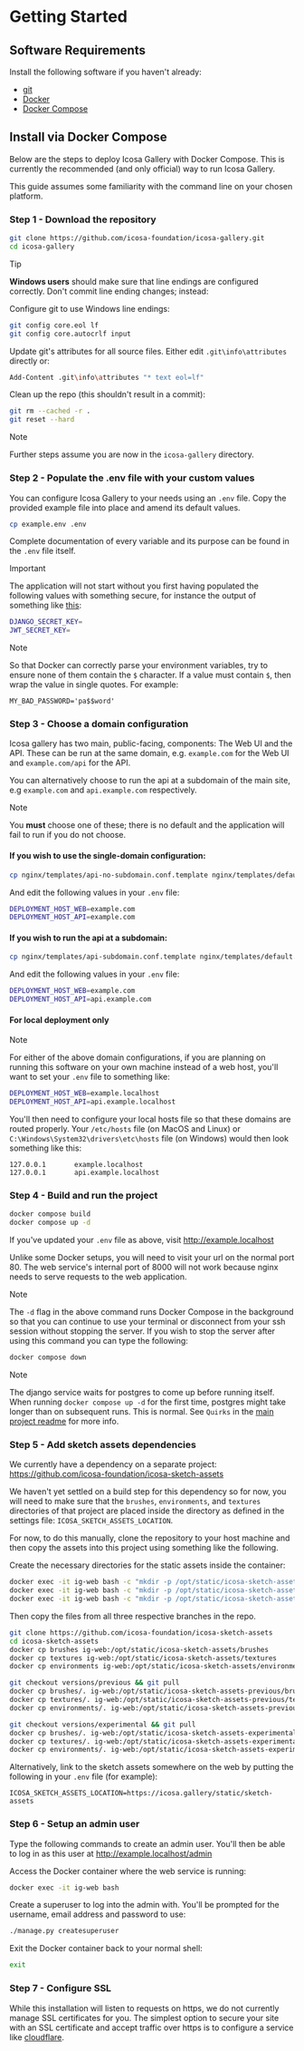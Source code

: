 # Getting Started

## Software Requirements

Install the following software if you haven't already:

- [git](https://git-scm.com/)
- [Docker](https://docs.docker.com/engine/install/)
- [Docker Compose](https://docs.docker.com/compose/install/)


## Install via Docker Compose

Below are the steps to deploy Icosa Gallery with Docker Compose. This is currently the recommended (and only official) way to run Icosa Gallery.

This guide assumes some familiarity with the command line on your chosen platform.

### Step 1 - Download the repository

``` bash
git clone https://github.com/icosa-foundation/icosa-gallery.git
cd icosa-gallery
```
> [!TIP]
> **Windows users** should make sure that line endings are configured correctly. Don't commit line ending changes; instead:

Configure git to use Windows line endings:

``` bash
git config core.eol lf
git config core.autocrlf input
```
Update git's attributes for all source files. Either edit `.git\info\attributes` directly or:

``` bash
Add-Content .git\info\attributes "* text eol=lf"
```

Clean up the repo (this shouldn't result in a commit):

``` bash
git rm --cached -r .
git reset --hard
```

> [!NOTE]
> Further steps assume you are now in the `icosa-gallery` directory.

### Step 2 - Populate the .env file with your custom values

You can configure Icosa Gallery to your needs using an `.env` file. Copy the provided example file into place and amend its default values.

``` bash
cp example.env .env
```

Complete documentation of every variable and its purpose can be found in the `.env` file itself.

> [!IMPORTANT]
> The application will not start without you first having populated the following values with something secure, for instance the output of something like [this](https://django-secret-key-generator.netlify.app/):

``` bash
DJANGO_SECRET_KEY=
JWT_SECRET_KEY=
```

> [!NOTE]
> So that Docker can correctly parse your environment variables, try to ensure none of them contain the `$` character. If a value must contain `$`, then wrap the value in single quotes. For example:

`MY_BAD_PASSWORD='pa$$word'`

### Step 3 - Choose a domain configuration

Icosa gallery has two main, public-facing, components: The Web UI and the API. These can be run at the same domain, e.g. `example.com` for the Web UI and `example.com/api` for the API.

You can alternatively choose to run the api at a subdomain of the main site, e.g `example.com` and `api.example.com` respectively.

> [!NOTE]
> You **must** choose one of these; there is no default and the application will fail to run if you do not choose.

#### If you wish to use the single-domain configuration:

``` bash
cp nginx/templates/api-no-subdomain.conf.template nginx/templates/default.conf.template
```

And edit the following values in your `.env` file:

``` bash
DEPLOYMENT_HOST_WEB=example.com
DEPLOYMENT_HOST_API=example.com
```

#### If you wish to run the api at a subdomain:

``` bash
cp nginx/templates/api-subdomain.conf.template nginx/templates/default.conf.template
```

And edit the following values in your `.env` file:

``` bash
DEPLOYMENT_HOST_WEB=example.com
DEPLOYMENT_HOST_API=api.example.com
```

#### For local deployment only

> [!NOTE]
> For either of the above domain configurations, if you are planning on running this software on your own machine instead of a web host, you'll want to set your `.env` file to something like:

``` bash
DEPLOYMENT_HOST_WEB=example.localhost
DEPLOYMENT_HOST_API=api.example.localhost
```

You'll then need to configure your local hosts file so that these domains are routed properly. Your `/etc/hosts` file (on MacOS and Linux) or `C:\Windows\System32\drivers\etc\hosts` file (on Windows) would then look something like this:

```
127.0.0.1       example.localhost
127.0.0.1       api.example.localhost
```

### Step 4 - Build and run the project

``` bash
docker compose build
docker compose up -d
```

If you've updated your `.env` file as above, visit http://example.localhost

Unlike some Docker setups, you will need to visit your url on the normal port 80. The web service's internal port of 8000 will not work because nginx needs to serve requests to the web application.

> [!NOTE]
> The `-d` flag in the above command runs Docker Compose in the background so that you can continue to use your terminal or disconnect from your ssh session without stopping the server. If you wish to stop the server after using this command you can type the following:

``` bash
docker compose down
```

> [!NOTE]
> The django service waits for postgres to come up before running itself. When running `docker compose up -d` for the first time, postgres might take longer than on subsequent runs. This is normal. See `Quirks` in the [main project readme](./README.md) for more info.

### Step 5 - Add sketch assets dependencies

We currently have a dependency on a separate project: https://github.com/icosa-foundation/icosa-sketch-assets

We haven't yet settled on a build step for this dependency so for now, you will need to make sure that the `brushes`, `environments`, and `textures` directories of that project are placed inside the directory as defined in the settings file: `ICOSA_SKETCH_ASSETS_LOCATION`.

For now, to do this manually, clone the repository to your host machine and then copy the assets into this project using something like the following.

Create the necessary directories for the static assets inside the container:

``` bash
docker exec -it ig-web bash -c "mkdir -p /opt/static/icosa-sketch-assets/"
docker exec -it ig-web bash -c "mkdir -p /opt/static/icosa-sketch-assets-experimental/"
docker exec -it ig-web bash -c "mkdir -p /opt/static/icosa-sketch-assets-previous/"
```

Then copy the files from all three respective branches in the repo.

``` bash
git clone https://github.com/icosa-foundation/icosa-sketch-assets
cd icosa-sketch-assets
docker cp brushes ig-web:/opt/static/icosa-sketch-assets/brushes
docker cp textures ig-web:/opt/static/icosa-sketch-assets/textures
docker cp environments ig-web:/opt/static/icosa-sketch-assets/environments

git checkout versions/previous && git pull
docker cp brushes/. ig-web:/opt/static/icosa-sketch-assets-previous/brushes/
docker cp textures/. ig-web:/opt/static/icosa-sketch-assets-previous/textures/
docker cp environments/. ig-web:/opt/static/icosa-sketch-assets-previous/environments/

git checkout versions/experimental && git pull
docker cp brushes/. ig-web:/opt/static/icosa-sketch-assets-experimental/brushes/
docker cp textures/. ig-web:/opt/static/icosa-sketch-assets-experimental/textures/
docker cp environments/. ig-web:/opt/static/icosa-sketch-assets-experimental/environments/
```

Alternatively, link to the sketch assets somewhere on the web by putting the following in your `.env` file (for example):

`ICOSA_SKETCH_ASSETS_LOCATION=https://icosa.gallery/static/sketch-assets`

### Step 6 - Setup an admin user

Type the following commands to create an admin user. You'll then be able to log in as this user at http://example.localhost/admin

Access the Docker container where the web service is running:

``` bash
docker exec -it ig-web bash
```

Create a superuser to log into the admin with. You'll be prompted for the username, email address and password to use:

``` bash
./manage.py createsuperuser
```

Exit the Docker container back to your normal shell:

``` bash
exit
```

### Step 7 - Configure SSL

While this installation will listen to requests on https, we do not currently manage SSL certificates for you. The simplest option to secure your site with an SSL certificate and accept traffic over https is to configure a service like [cloudflare](cloudflare.com).

